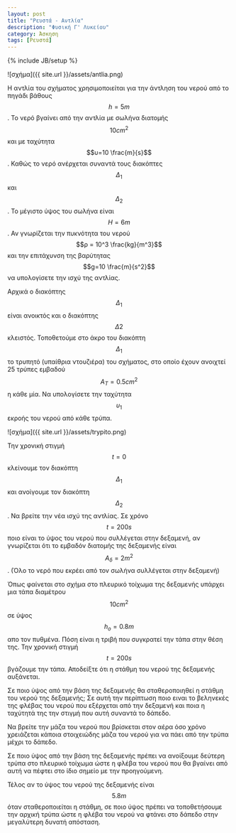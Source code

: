 ```yaml
---
layout: post
title: "Ρευστά - Αντλία"
description: "Φυσική Γ' Λυκείου"
category: Άσκηση
tags: [Ρευστά]
---
```

{% include JB/setup %}

![σχήμα]({{ site.url }}/assets/antlia.png) 

Η αντλία του σχήματος χρησιμοποιείται για την άντληση του νερού από το 
πηγάδι βάθους $$h=5m$$. Το νερό βγαίνει από την αντλία με σωλήνα διατομής
$$10cm^2$$ και με ταχύτητα $$υ=10 \frac{m}{s}$$. Καθώς το νερό ανέρχεται
συναντά τους διακόπτες $$Δ_1$$ και $$Δ_2$$. Το μέγιστο ύψος του σωλήνα είναι
$$Η=6m$$. Αν γνωρίζεται την πυκνότητα του νερού $$ρ = 10^3 \frac{kg}{m^3}$$ 
και την επιτάχυνση της βαρύτητας $$g=10 \frac{m}{s^2}$$ να υπολογίσετε την 
ισχύ της αντλίας. 

Αρχικά ο διακόπτης $$Δ_1$$ είναι ανοικτός και ο διακόπτης $$Δ2$$ κλειστός.
Τοποθετούμε στο άκρο του διακόπτη $$Δ_1$$ το τρυπητό (υπαίθρια ντουζιέρα) του σχήματος, στο οποίο 
έχουν ανοιχτεί 25 τρύπες εμβαδού $$Α_Τ = 0.5 cm^2$$ η κάθε μία. Να υπολογίσετε την ταχύτητα $$υ_1$$ εκροής του νερού από κάθε τρύπα.


![σχήμα]({{ site.url }}/assets/trypito.png) 


Την χρονική στιγμή $$t=0$$ κλείνουμε τον διακόπτη $$Δ_1$$ και ανοίγουμε
τον διακόπτη $$Δ_2$$. Να βρείτε την νέα ισχύ της αντλίας. Σε χρόνο $$t=200s$$
ποιο είναι το ύψος του νερού που συλλέγεται στην δεξαμενή, αν γνωρίζεται ότι
το εμβαδόν διατομής της δεξαμενής είναι $$Α_δ=2m^2$$. (Όλο το νερό που εκρέει από τον σωλήνα συλλέγεται στην δεξαμενή)

Όπως φαίνεται στο σχήμα στο πλευρικό τοίχωμα της δεξαμενής υπάρχει μια τάπα διαμέτρου $$10cm^2$$ σε ύψος $$h_o=0.8m$$ απο τον πυθμένα. Πόση είναι η τριβή που συγκρατεί την τάπα στην θέση της.
Την χρονική στιγμή $$t=200s$$ βγάζουμε την τάπα. Αποδείξτε ότι η στάθμη του νερού
της δεξαμενής αυξάνεται.

Σε ποιο ύψος από την βάση της δεξαμενής θα σταθεροποιηθεί η στάθμη του νερού της δεξαμενής;
Σε αυτή την περίπτωση ποιο ειναι το βεληνεκές της φλέβας του νερού που εξέρχεται από την δεξαμενή
και ποια η ταχύτητά της την στιγμή που αυτή συναντά το δάπεδο. 

Να βρείτε την μάζα του νερού που βρίσκεται στον αέρα όσο χρόνο χρειάζεται κάποια στοιχειώδης μάζα του νερού
για να πάει από την τρύπα μέχρι το δάπεδο. 

Σε ποιο ύψος από την βάση της δεξαμενής πρέπει να ανοίξουμε δεύτερη τρύπα στο πλευρικό τοίχωμα ώστε 
η φλέβα του νερού που θα βγαίνει από αυτή να πέφτει στο ίδιο σημείο με την προηγούμενη. 

Τέλος αν το ύψος του νερού της δεξαμενής είναι $$5.8m$$ όταν σταθεροποιείται η στάθμη,  σε ποιο ύψος πρέπει να τοποθετήσουμε την αρχική τρύπα ώστε η φλέβα του νερού να φτάνει στο δάπεδο
στην μεγαλύτερη δυνατή απόσταση.  

